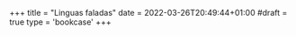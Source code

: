 +++
title = "Linguas faladas"
date = 2022-03-26T20:49:44+01:00
#draft = true
type = 'bookcase'
+++

